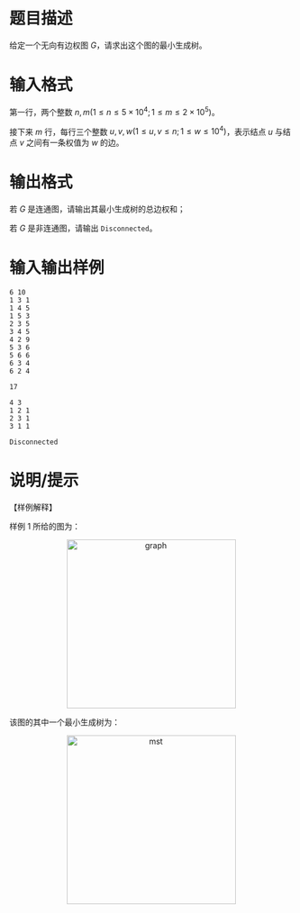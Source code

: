 # 题目描述

给定一个无向有边权图 $G$，请求出这个图的最小生成树。

# 输入格式

第一行，两个整数 $n,m(1 \leq n \leq 5 \times {10}^4;1 \leq m \leq 2 \times {10}^5)$。

接下来 $m$ 行，每行三个整数 $u,v,w(1 \leq u,v \leq n;1 \leq w \leq {10}^4)$，表示结点 $u$ 与结点 $v$ 之间有一条权值为 $w$ 的边。

# 输出格式

若 $G$ 是连通图，请输出其最小生成树的总边权和；

若 $G$ 是非连通图，请输出 `Disconnected`。

# 输入输出样例

```input1
6 10
1 3 1
1 4 5
1 5 3
2 3 5
3 4 5
4 2 9
5 3 6
5 6 6
6 3 4
6 2 4
```

```output1
17
```

```input2
4 3
1 2 1
2 3 1
3 1 1
```

```output2
Disconnected
```

# 说明/提示

【样例解释】

样例 1 所给的图为：

<center>
    <img src="./79/file/graph.png" alt="graph" width="300">
</center>

该图的其中一个最小生成树为：

<center>
    <img src="./79/file/mst.png" alt="mst" width="300">
</center>
